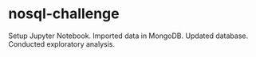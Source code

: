# nosql-challenge
Setup Jupyter Notebook. Imported data in MongoDB. Updated database. Conducted exploratory analysis. 
